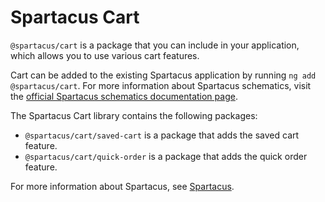 # Spartacus Cart

`@spartacus/cart` is a package that you can include in your application, which allows you to use various cart features.

Cart can be added to the existing Spartacus application by running `ng add @spartacus/cart`. For more information about Spartacus schematics, visit the [official Spartacus schematics documentation page](https://help.sap.com/docs/SAP_COMMERCE_COMPOSABLE_STOREFRONT/31164ec95c7c4136b1d1a4a371cad3c7/e38d45609de04412920a7fc9c13d41e3.html).

The Spartacus Cart library contains the following packages:

- `@spartacus/cart/saved-cart` is a package that adds the saved cart feature.
- `@spartacus/cart/quick-order` is a package that adds the quick order feature.

For more information about Spartacus, see [Spartacus](https://github.com/SAP/spartacus).
